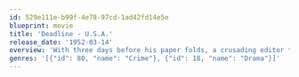 ```yaml
---
id: 529e111e-b99f-4e78-97cd-1ad42fd14e5e
blueprint: movie
title: 'Deadline - U.S.A.'
release_date: '1952-03-14'
overview: 'With three days before his paper folds, a crusading editor tries to expose a vicious gangster.'
genres: '[{"id": 80, "name": "Crime"}, {"id": 18, "name": "Drama"}]'
---
```

